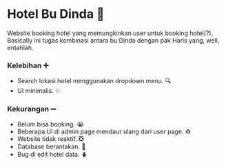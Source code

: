 # Hotel Bu Dinda 🥳

Website booking hotel yang memungkinkan user untuk booking hotel(?). Basically ini tugas kombinasi antara bu Dinda dengan pak Haris yang, well, entahlah.

### Kelebihan ➕

-   Search lokasi hotel menggunakan dropdown menu. 🔍
-   UI minimalis. ✨

### Kekurangan ➖

-   Belum bisa booking. 😭
-   Beberapa UI di admin page mendaur ulang dari user page. ♻️
-   Website tidak reaktif. ❎
-   Database berantakan. 🚮
-   Bug di edit hotel data. 🪲
